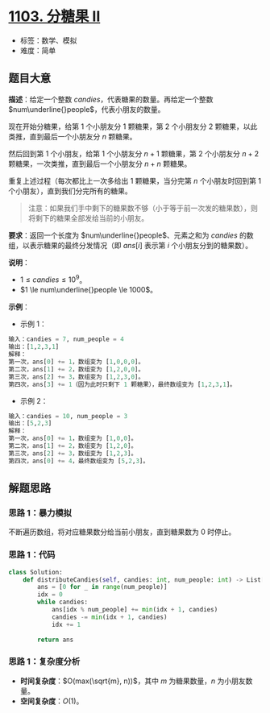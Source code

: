 # [1103. 分糖果 II](https://leetcode.cn/problems/distribute-candies-to-people/)

- 标签：数学、模拟
- 难度：简单

## 题目大意

**描述**：给定一个整数 $candies$，代表糖果的数量。再给定一个整数 $num\underline{}people$，代表小朋友的数量。

现在开始分糖果，给第 $1$ 个小朋友分 $1$ 颗糖果，第 $2$ 个小朋友分 $2$ 颗糖果，以此类推，直到最后一个小朋友分 $n$ 颗糖果。

然后回到第 $1$ 个小朋友，给第 $1$ 个小朋友分 $n + 1$ 颗糖果，第 $2$ 个小朋友分 $n + 2$ 颗糖果，一次类推，直到最后一个小朋友分 $n + n$ 颗糖果。

重复上述过程（每次都比上一次多给出 $1$ 颗糖果，当分完第 $n$ 个小朋友时回到第 $1$ 个小朋友），直到我们分完所有的糖果。

> 注意：如果我们手中剩下的糖果数不够（小于等于前一次发的糖果数），则将剩下的糖果全部发给当前的小朋友。

**要求**：返回一个长度为 $num\underline{}people$、元素之和为 $candies$ 的数组，以表示糖果的最终分发情况（即 $ans[i]$ 表示第 $i$ 个小朋友分到的糖果数）。

**说明**：

- $1 \le candies \le 10^9$。
- $1 \le num\underline{}people \le 1000$。

**示例**：

- 示例 1：

```Python
输入：candies = 7, num_people = 4
输出：[1,2,3,1]
解释：
第一次，ans[0] += 1，数组变为 [1,0,0,0]。
第二次，ans[1] += 2，数组变为 [1,2,0,0]。
第三次，ans[2] += 3，数组变为 [1,2,3,0]。
第四次，ans[3] += 1（因为此时只剩下 1 颗糖果），最终数组变为 [1,2,3,1]。
```

- 示例 2：

```Python
输入：candies = 10, num_people = 3
输出：[5,2,3]
解释：
第一次，ans[0] += 1，数组变为 [1,0,0]。
第二次，ans[1] += 2，数组变为 [1,2,0]。
第三次，ans[2] += 3，数组变为 [1,2,3]。
第四次，ans[0] += 4，最终数组变为 [5,2,3]。
```

## 解题思路

### 思路 1：暴力模拟

不断遍历数组，将对应糖果数分给当前小朋友，直到糖果数为 $0$ 时停止。

### 思路 1：代码

```Python
class Solution:
    def distributeCandies(self, candies: int, num_people: int) -> List[int]:
        ans = [0 for _ in range(num_people)]
        idx = 0
        while candies:
            ans[idx % num_people] += min(idx + 1, candies)
            candies -= min(idx + 1, candies)
            idx += 1
        
        return ans
```

### 思路 1：复杂度分析

- **时间复杂度**：$O(max(\sqrt{m}, n))$，其中 $m$ 为糖果数量，$n$ 为小朋友数量。
- **空间复杂度**：$O(1)$。

